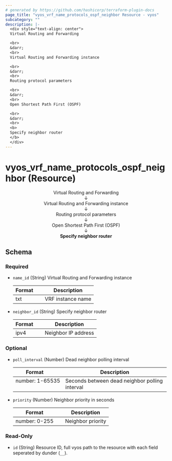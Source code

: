 ```yaml
---
# generated by https://github.com/hashicorp/terraform-plugin-docs
page_title: "vyos_vrf_name_protocols_ospf_neighbor Resource - vyos"
subcategory: ""
description: |-
  <div style="text-align: center">
  Virtual Routing and Forwarding

  <br>
  &darr;
  <br>
  Virtual Routing and Forwarding instance

  <br>
  &darr;
  <br>
  Routing protocol parameters

  <br>
  &darr;
  <br>
  Open Shortest Path First (OSPF)

  <br>
  &darr;
  <br>
  <b>
  Specify neighbor router
  </b>
  </div>
---
```


# vyos_vrf_name_protocols_ospf_neighbor (Resource)

<div style="text-align: center">
Virtual Routing and Forwarding

<br>
&darr;
<br>
Virtual Routing and Forwarding instance

<br>
&darr;
<br>
Routing protocol parameters

<br>
&darr;
<br>
Open Shortest Path First (OSPF)

<br>
&darr;
<br>
<b>
Specify neighbor router
</b>
</div>



<!-- schema generated by tfplugindocs -->
## Schema

### Required

- `name_id` (String) Virtual Routing and Forwarding instance

    |  Format &emsp; | Description  |
    |----------|---------------|
    |  txt  &emsp; |  VRF instance name  |
- `neighbor_id` (String) Specify neighbor router

    |  Format &emsp; | Description  |
    |----------|---------------|
    |  ipv4  &emsp; |  Neighbor IP address  |

### Optional

- `poll_interval` (Number) Dead neighbor polling interval

    |  Format &emsp; | Description  |
    |----------|---------------|
    |  number: 1-65535  &emsp; |  Seconds between dead neighbor polling interval  |
- `priority` (Number) Neighbor priority in seconds

    |  Format &emsp; | Description  |
    |----------|---------------|
    |  number: 0-255  &emsp; |  Neighbor priority  |

### Read-Only

- `id` (String) Resource ID, full vyos path to the resource with each field seperated by dunder (`__`).
